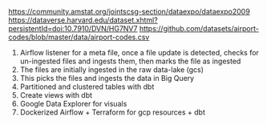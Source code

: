 https://community.amstat.org/jointscsg-section/dataexpo/dataexpo2009
https://dataverse.harvard.edu/dataset.xhtml?persistentId=doi:10.7910/DVN/HG7NV7
https://github.com/datasets/airport-codes/blob/master/data/airport-codes.csv

1. Airflow listener for a meta file, once a file update is detected, 
   checks for un-ingested files and ingests them, 
   then marks the file as ingested
2. The files are initially ingested in the raw data-lake (gcs)
3. This picks the files and ingests the data in Big Query
4. Partitioned and clustered tables with dbt
5. Create views with dbt
6. Google Data Explorer for visuals
7. Dockerized Airflow + Terraform for gcp resources + dbt
